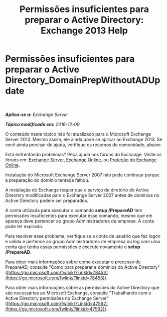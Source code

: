 ﻿---
title: 'Permissões insuficientes para preparar o Active Directory: Exchange 2013 Help'
TOCTitle: Permissões insuficientes para preparar o Active Directory_DomainPrepWithoutADUpdate
ms:assetid: 4283c4b9-983f-460e-a5de-42b2772eae0d
ms:mtpsurl: https://technet.microsoft.com/pt-br/library/ms.exch.setupreadiness.domainprepwithoutadupdate(v=EXCHG.150)
ms:contentKeyID: 50485460
ms.date: 05/22/2018
mtps_version: v=EXCHG.150
ms.translationtype: MT
---

# Permissões insuficientes para preparar o Active Directory\_DomainPrepWithoutADUpdate

 

_**Aplica-se a:** Exchange Server_

_**Tópico modificado em:** 2016-12-09_

O conteúdo neste tópico não foi atualizado para o Microsoft Exchange Server 2013. Mesmo assim, ele ainda pode se aplicar ao Exchange 2013. Se você ainda precisar de ajuda, verifique os recursos da comunidade, abaixo.

Está enfrentando problemas? Peça ajuda nos fóruns do Exchange. Visite os fóruns em: [Exchange Server](https://go.microsoft.com/fwlink/p/?linkid=60612), [Exchange Online](https://go.microsoft.com/fwlink/p/?linkid=267542), ou [Proteção do Exchange Online](https://go.microsoft.com/fwlink/p/?linkid=285351).

Instalação do Microsoft Exchange Server 2007 não pode continuar porque a preparação do domínio tentada falhou.

A instalação do Exchange requer que o serviço de diretório do Active Directory modificadas para o Exchange Server 2007 antes de domínios no Active Directory podem ser preparados.

A conta utilizada para executar o comando **setup /PrepareAD** tem permissões insuficientes para executar esse comando, mesmo que ele apareça deve pertencer ao grupo Administradores de empresa. A conta pode ter expirado.

Para resolver esse problema, verifique se a conta de usuário que fez logon é válida e pertence ao grupo Administradores de empresa ou log com uma conta que tenha essas permissões e execute novamente o **setup /PrepareAD**.

Para obter mais informações sobre como executar o processo de PrepareAD, consulte "Como para preparar e domínios do Active Directory" ([https://go.microsoft.com/fwlink/?LinkId=78453](https://go.microsoft.com/fwlink/?linkid=78453)).

Para obter mais informações sobre as permissões do Active Directory que são necessários ao Microsoft Exchange, consulte "Trabalhando com o Active Directory permissões no Exchange Server" ([https://go.microsoft.com/fwlink/?LinkId=47592](https://go.microsoft.com/fwlink/?linkid=47592)).

